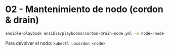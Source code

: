 # 02 - Mantenimiento de nodo (cordon & drain)

```bash
ansible-playbook ansible/playbooks/cordon-drain-node.yml -e node=<node-name>
```
Para devolver el nodo: `kubectl uncordon <node>`.
